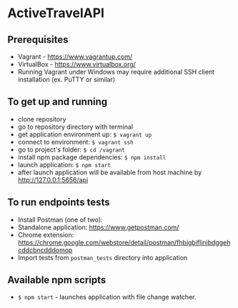 # ActiveTravelAPI

## Prerequisites
- Vagrant - https://www.vagrantup.com/
- VirtualBox - https://www.virtualbox.org/
- Running Vagrant under Windows may require additional SSH client installation (ex. PuTTY or similar)

## To get up and running
- clone repository
- go to repository directory with terminal
- get application environment up: `$ vagrant up`
- connect to environment: `$ vagrant ssh`
- go to project's folder: `$ cd /vagrant`
- install npm package dependencies: `$ npm install`
- launch application: `$ npm start`
- after launch application will be available from host machine by http://127.0.0.1:5656/api

## To run endpoints tests
- Install Postman (one of two):
 - Standalone application: https://www.getpostman.com/
 - Chrome extension: https://chrome.google.com/webstore/detail/postman/fhbjgbiflinjbdggehcddcbncdddomop
- Import tests from `postman_tests` directory into application

## Available npm scripts
- `$ npm start` - launches application with file change watcher.
